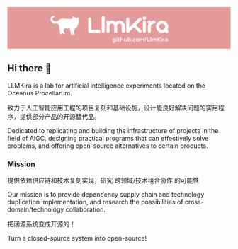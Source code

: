 ![cover](https://github.com/LlmKira/.github/blob/main/long_cover.png?raw=True)

## Hi there 👋

LLMKira is a lab for artificial intelligence experiments located on the Oceanus Procellarum.

致力于人工智能应用工程的项目复刻和基础设施，设计能良好解决问题的实用程序，提供部分产品的开源替代品。

Dedicated to replicating and building the infrastructure of projects in the field of AIGC, designing practical programs that can effectively solve problems, and offering open-source alternatives to certain products.

### Mission

提供依赖供应链和技术复刻实现，研究 跨领域/技术组合协作 的可能性

Our mission is to provide dependency supply chain and technology duplication implementation, and research the possibilities of cross-domain/technology collaboration.


把闭源系统变成开源的！

Turn a closed-source system into open-source!
